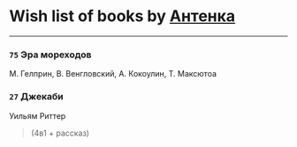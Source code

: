 # Wish list of books by [Антенка](https://plus.google.com/u/0/118158645037334943900/)
---

### `75` Эра мореходов
М. Гелприн, В. Венгловский, А. Кокоулин, Т. Максютоа

### `27` Джекаби
Уильям Риттер
> (4в1 + рассказ)

